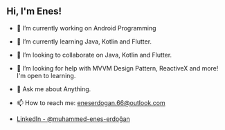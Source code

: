 <h2> Hi, I'm Enes!</h2>

- 🔭 I’m currently working on Android Programming 
- 🌱 I’m currently learning Java, Kotlin and Flutter.
- 👯 I’m looking to collaborate on Java, Kotlin and Flutter.
- 🤔 I’m looking for help with MVVM Design Pattern, ReactiveX and more! I'm open to learning.
- 💬 Ask me about Anything.
- 📫 How to reach me: eneserdogan.66@outlook.com


- [LinkedIn - @muhammed-enes-erdoğan](https://www.linkedin.com/in/muhammed-enes-erdoğan/)
